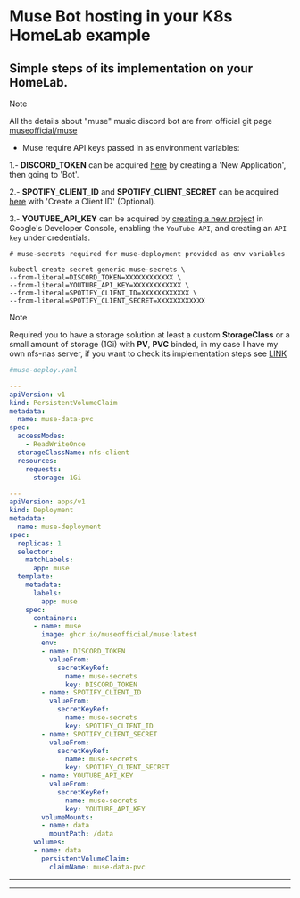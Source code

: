 # Muse Bot hosting in your K8s HomeLab example

## Simple steps of its implementation on your HomeLab.

>[!Note]
> All the details about "muse" music discord bot are from official git page [museofficial/muse](https://github.com/museofficial/muse)

- Muse require API keys passed in as environment variables:

1.- **DISCORD_TOKEN** can be acquired [here](https://discordapp.com/developers/applications) by creating a 'New Application', then going to 'Bot'.

2.- **SPOTIFY_CLIENT_ID** and **SPOTIFY_CLIENT_SECRET** can be acquired [here](https://developer.spotify.com/dashboard) with 'Create a Client ID' (Optional).

3.- **YOUTUBE_API_KEY** can be acquired by [creating a new project](https://console.developers.google.com/) in Google's Developer Console, enabling the `YouTube API`, and creating an `API key` under credentials.


```shell
# muse-secrets required for muse-deployment provided as env variables

kubectl create secret generic muse-secrets \
--from-literal=DISCORD_TOKEN=XXXXXXXXXXXX \
--from-literal=YOUTUBE_API_KEY=XXXXXXXXXXXX \
--from-literal=SPOTIFY_CLIENT_ID=XXXXXXXXXXXX \
--from-literal=SPOTIFY_CLIENT_SECRET=XXXXXXXXXXXX
```


>[!Note]
> Required you to have a storage solution at least a custom **StorageClass** or a small amount of storage (1Gi) with **PV**, **PVC** binded, in my case I have my own nfs-nas server, if you want to check its implementation steps see [LINK](https://github.com/rohen21s/kubernetes/tree/main/nfsnas)

```yaml
#muse-deploy.yaml 

---
apiVersion: v1
kind: PersistentVolumeClaim
metadata:
  name: muse-data-pvc
spec:
  accessModes:
    - ReadWriteOnce
  storageClassName: nfs-client
  resources:
    requests:
      storage: 1Gi

---
apiVersion: apps/v1
kind: Deployment
metadata:
  name: muse-deployment
spec:
  replicas: 1
  selector:
    matchLabels:
      app: muse
  template:
    metadata:
      labels:
        app: muse
    spec:
      containers:
      - name: muse
        image: ghcr.io/museofficial/muse:latest
        env:
        - name: DISCORD_TOKEN
          valueFrom:
            secretKeyRef:
              name: muse-secrets
              key: DISCORD_TOKEN
        - name: SPOTIFY_CLIENT_ID
          valueFrom:
            secretKeyRef:
              name: muse-secrets
              key: SPOTIFY_CLIENT_ID
        - name: SPOTIFY_CLIENT_SECRET
          valueFrom:
            secretKeyRef:
              name: muse-secrets
              key: SPOTIFY_CLIENT_SECRET
        - name: YOUTUBE_API_KEY
          valueFrom:
            secretKeyRef:
              name: muse-secrets
              key: YOUTUBE_API_KEY
        volumeMounts:
        - name: data
          mountPath: /data
      volumes:
      - name: data
        persistentVolumeClaim:
          claimName: muse-data-pvc
```
---
---